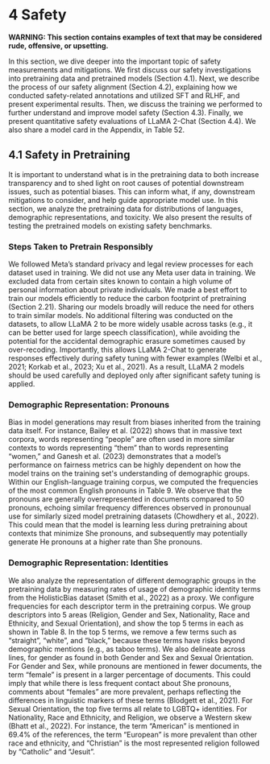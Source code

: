
# 4 Safety

**WARNING: This section contains examples of text that may be considered rude, offensive, or upsetting.**

In this section, we dive deeper into the important topic of safety measurements and mitigations. We first discuss our safety investigations into pretraining data and pretrained models (Section 4.1). Next, we describe the process of our safety alignment (Section 4.2), explaining how we conducted safety-related annotations and utilized SFT and RLHF, and present experimental results. Then, we discuss the training we performed to further understand and improve model safety (Section 4.3). Finally, we present quantitative safety evaluations of LLaMA 2-Chat (Section 4.4). We also share a model card in the Appendix, in Table 52.

## 4.1 Safety in Pretraining

It is important to understand what is in the pretraining data to both increase transparency and to shed light on root causes of potential downstream issues, such as potential biases. This can inform what, if any, downstream mitigations to consider, and help guide appropriate model use. In this section, we analyze the pretraining data for distributions of languages, demographic representations, and toxicity. We also present the results of testing the pretrained models on existing safety benchmarks.

### Steps Taken to Pretrain Responsibly

We followed Meta’s standard privacy and legal review processes for each dataset used in training. We did not use any Meta user data in training. We excluded data from certain sites known to contain a high volume of personal information about private individuals. We made a best effort to train our models efficiently to reduce the carbon footprint of pretraining (Section 2.21). Sharing our models broadly will reduce the need for others to train similar models. No additional filtering was conducted on the datasets, to allow LLaMA 2 to be more widely usable across tasks (e.g., it can be better used for large speech classification), while avoiding the potential for the accidental demographic erasure sometimes caused by over-recoding. Importantly, this allows LLaMA 2-Chat to generate responses effectively during safety tuning with fewer examples (Welbi et al., 2021; Korkab et al., 2023; Xu et al., 2021). As a result, LLaMA 2 models should be used carefully and deployed only after significant safety tuning is applied.

### Demographic Representation: Pronouns

Bias in model generations may result from biases inherited from the training data itself. For instance, Bailey et al. (2022) shows that in massive text corpora, words representing “people” are often used in more similar contexts to words representing “them” than to words representing “women,” and Ganesh et al. (2023) demonstrates that a model’s performance on fairness metrics can be highly dependent on how the model trains on the training set's understanding of demographic groups. Within our English-language training corpus, we computed the frequencies of the most common English pronouns in Table 9. We observe that the pronouns are generally overrepresented in documents compared to 50 pronouns, echoing similar frequency differences observed in pronounual use for similarly sized model pretraining datasets (Chowdhery et al., 2022). This could mean that the model is learning less during pretraining about contexts that minimize She pronouns, and subsequently may potentially generate He pronouns at a higher rate than She pronouns.

### Demographic Representation: Identities

We also analyze the representation of different demographic groups in the pretraining data by measuring rates of usage of demographic identity terms from the HolisticBias dataset (Smith et al., 2022) as a proxy. We configure frequencies for each descriptor term in the pretraining corpus. We group descriptors into 5 areas (Religion, Gender and Sex, Nationality, Race and Ethnicity, and Sexual Orientation), and show the top 5 terms in each as shown in Table 8. In the top 5 terms, we remove a few terms such as “straight”, “white”, and “black,” because these terms have risks beyond demographic mentions (e.g., as taboo terms). We also delineate across lines, for gender as found in both Gender and Sex and Sexual Orientation. For Gender and Sex, while pronouns are mentioned in fewer documents, the term “female” is present in a larger percentage of documents. This could imply that while there is less frequent contact about She pronouns, comments about “females” are more prevalent, perhaps reflecting the differences in linguistic markers of these terms (Blodgett et al., 2021). For Sexual Orientation, the top five terms all relate to LGBTQ+ identities. For Nationality, Race and Ethnicity, and Religion, we observe a Western skew (Bhatt et al., 2022). For instance, the term “American” is mentioned in 69.4% of the references, the term “European” is more prevalent than other race and ethnicity, and “Christian” is the most represented religion followed by “Catholic” and “Jesuit”.
